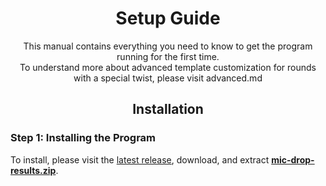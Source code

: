 <h1 align="center">Setup Guide</h1>

<p align="center">
  This manual contains everything you need to know to get the program running for the first time.<br>
  To understand more about advanced template customization for rounds with a special twist, please visit advanced.md
</p>

<h2 align="center">
  Installation
</h2>

### Step 1: Installing the Program
To install, please visit the [latest release](https://github.com/banz04/mic-drop-results/releases/), download, and extract [**mic-drop-results.zip**](https://github.com/banz04/mic-drop-results/releases/latest/download/mic-drop-results.zip).
